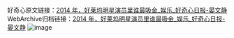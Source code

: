 好奇心原文链接：[2014 年，好莱坞明星演员里谁最吸金_娱乐_好奇心日报-晏文静](https://www.qdaily.com/articles/4799.html)
WebArchive归档链接：[2014 年，好莱坞明星演员里谁最吸金_娱乐_好奇心日报-晏文静](http://web.archive.org/web/20190623162723/https://www.qdaily.com/articles/4799.html)
![image](http://ww3.sinaimg.cn/large/007d5XDply1g3w5uzvdlkj30u03v8hdt)